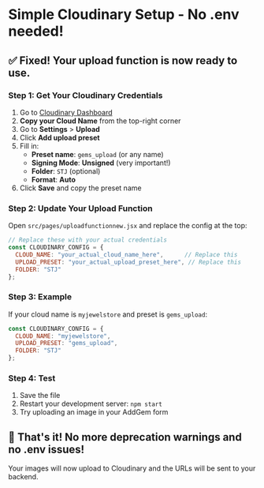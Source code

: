 # Simple Cloudinary Setup - No .env needed!

## ✅ Fixed! Your upload function is now ready to use.

### Step 1: Get Your Cloudinary Credentials

1. Go to [Cloudinary Dashboard](https://cloudinary.com/console)
2. **Copy your Cloud Name** from the top-right corner
3. Go to **Settings** > **Upload**
4. Click **Add upload preset**
5. Fill in:
   - **Preset name**: `gems_upload` (or any name)
   - **Signing Mode**: **Unsigned** (very important!)
   - **Folder**: `STJ` (optional)
   - **Format**: **Auto**
6. Click **Save** and copy the preset name

### Step 2: Update Your Upload Function

Open `src/pages/uploadfunctionnew.jsx` and replace the config at the top:

```javascript
// Replace these with your actual credentials
const CLOUDINARY_CONFIG = {
  CLOUD_NAME: "your_actual_cloud_name_here",      // Replace this
  UPLOAD_PRESET: "your_actual_upload_preset_here", // Replace this
  FOLDER: "STJ"
};
```

### Step 3: Example

If your cloud name is `myjewelstore` and preset is `gems_upload`:

```javascript
const CLOUDINARY_CONFIG = {
  CLOUD_NAME: "myjewelstore",
  UPLOAD_PRESET: "gems_upload", 
  FOLDER: "STJ"
};
```

### Step 4: Test

1. Save the file
2. Restart your development server: `npm start`
3. Try uploading an image in your AddGem form

## 🎉 That's it! No more deprecation warnings and no .env issues!

Your images will now upload to Cloudinary and the URLs will be sent to your backend.



